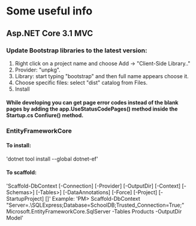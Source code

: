 # Some useful info

## Asp.NET Core 3.1 MVC

### Update Bootstrap libraries to the latest version:
1. Right click on a project name and choose Add -> "Client-Side Library.."
2. Provider: "unpkg".
3. Library: start typing "bootstrap" and then full name appears choose it.
4. Choose specific files: select "dist" catalog from Files.
5. Install

#### While developing you can get page error codes instead of the blank pages by adding the app.UseStatusCodePages() method inside the Startup.cs Confiure() method.

### EntityFrameworkCore
#### To install:
'dotnet tool install --global dotnet-ef'
#### To scaffold:
'Scaffold-DbContext [-Connection] [-Provider] [-OutputDir] [-Context] [-Schemas>] [-Tables>] [-DataAnnotations] [-Force] [-Project] [-StartupProject] [<CommonParameters>]'
Example:
 'PM> Scaffold-DbContext "Server=.\SQLExpress;Database=SchoolDB;Trusted_Connection=True;" Microsoft.EntityFrameworkCore.SqlServer -Tables Products -OutputDir Model'

